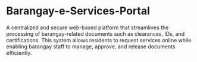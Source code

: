 # Barangay-e-Services-Portal
A centralized and secure web-based platform that streamlines the processing of barangay-related documents such as clearances, IDs, and certifications. This system allows residents to request services online while enabling barangay staff to manage, approve, and release documents efficiently.
